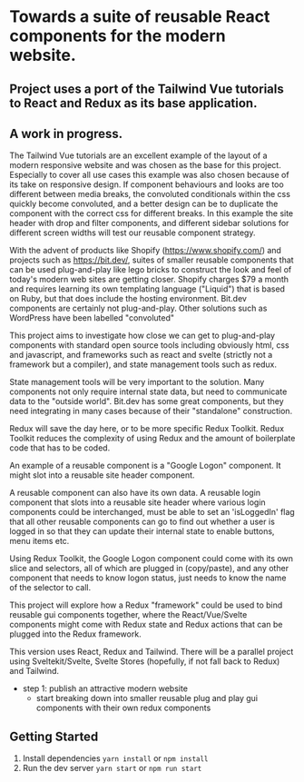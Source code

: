 # Towards a suite of reusable React components for the modern website.

## Project uses a port of the Tailwind Vue tutorials to React and Redux as its base application.

## A work in progress.

The Tailwind Vue tutorials are an excellent example of the layout of a modern responsive website
and was chosen as the base for this project. Especially to cover all use cases this example was also chosen because of its take on responsive design. If component behaviours and looks are too different between media breaks, the convoluted conditionals within the css quickly become convoluted, and a better design can be to duplicate the component with the correct css for different breaks. In this example the site header with drop and filter components, and different sidebar solutions for different screen widths will test our reusable component strategy.

With the advent of products like Shopify (https://www.shopify.com/) and projects such as https://bit.dev/, suites of smaller reusable components that can be used plug-and-play like lego bricks to construct the look and feel of today's modern web sites are getting closer. Shopify charges $79 a month and requires learning its own templating
language ("Liquid") that is based on Ruby, but that does include the hosting environment. Bit.dev components are certainly not plug-and-play. Other solutions such as WordPress have been labelled "convoluted"

This project aims to investigate how close we can get to plug-and-play components with standard open source tools
including obviously html, css and javascript, and frameworks such as react and svelte (strictly not a framework
but a compiler), and state management tools such as redux.

State management tools will be very important to the solution. Many components not only require internal state data, but need to communicate data to the "outside world". Bit.dev has some great components, but they need integrating in many cases because of their "standalone" construction.

Redux will save the day here, or to be more specific Redux Toolkit. Redux Toolkit reduces the complexity of using Redux and the amount of boilerplate code that has to be coded.

An example of a reusable component is a "Google Logon" component. It might slot into a reusable site header component.

A reusable component can also have its own data. A reusable login component that slots into a reusable
site header where various login components could be interchanged, must be able to set an 'isLoggedIn' flag that all other reusable components can go to find out whether a user is logged in so that they can update
their internal state to enable buttons, menu items etc.

Using Redux Toolkit, the Google Logon component could come with its own slice and selectors, all of which are plugged in (copy/paste), and any other component that needs to know logon status, just needs to know the name of the selector to call.

This project will explore how a Redux "framework" could be used to bind reusable gui components together,
where the React/Vue/Svelte components might come with Redux state and Redux actions that can be plugged into the Redux framework.

This version uses React, Redux and Tailwind. There will be a parallel project using
Sveltekit/Svelte, Svelte Stores (hopefully, if not fall back to Redux) and Tailwind.

- step 1: publish an attractive modern website
  - start breaking down into smaller reusable plug and play gui components with their own redux components

## Getting Started

1. Install dependencies `yarn install` or `npm install`
2. Run the dev server `yarn start` or `npm run start`
